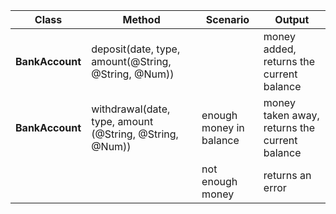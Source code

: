 | Class | Method | Scenario | Output
| ----- | ------ | -------- | ------
|**BankAccount** | deposit(date, type, amount(@String, @String, @Num)) | | money added, returns the current balance
|**BankAccount** | withdrawal(date, type, amount (@String, @String, @Num)) | enough money in balance | money taken away, returns the current balance
| | | not enough money | returns an error